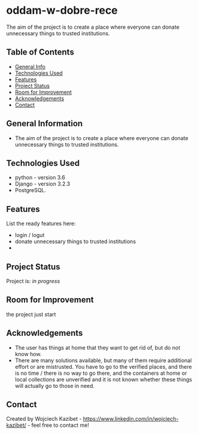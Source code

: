 # oddam-w-dobre-rece
The aim of the project is to create a place where everyone can donate unnecessary things to trusted institutions.


## Table of Contents
* [General Info](#general-information)
* [Technologies Used](#technologies-used)
* [Features](#features)
* [Project Status](#project-status)
* [Room for Improvement](#room-for-improvement)
* [Acknowledgements](#acknowledgements)
* [Contact](#contact)



## General Information
- The aim of the project is to create a place where everyone can donate unnecessary things to trusted institutions.


## Technologies Used
- python - version 3.6
- Django - version 3.2.3
- PostgreSQL.




## Features
List the ready features here:
- login / logut
- donate unnecessary things to trusted institutions
- 


## Project Status
Project is: _in progress_ 


## Room for Improvement
the project just start


## Acknowledgements

- The user has things at home that they want to get rid of, but do not know how.
- There are many solutions available, but many of them require additional effort or are mistrusted. You have to go to the verified places, and there is no time / there is no way to go there, and the containers at home or local collections are unverified and it is not known whether these things will actually go to those in need.



## Contact
Created by Wojciech Kazibet - https://www.linkedin.com/in/wojciech-kazibet/ - feel free to contact me!


